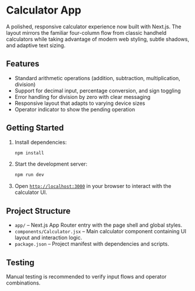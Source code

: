 # Calculator App

A polished, responsive calculator experience now built with Next.js. The layout mirrors the familiar four-column flow from classic handheld calculators while taking advantage of modern web styling, subtle shadows, and adaptive text sizing.

## Features

- Standard arithmetic operations (addition, subtraction, multiplication, division)
- Support for decimal input, percentage conversion, and sign toggling
- Error handling for division by zero with clear messaging
- Responsive layout that adapts to varying device sizes
- Operator indicator to show the pending operation

## Getting Started

1. Install dependencies:

   ```bash
   npm install
   ```

2. Start the development server:

   ```bash
   npm run dev
   ```

3. Open [`http://localhost:3000`](http://localhost:3000) in your browser to interact with the calculator UI.

## Project Structure

- `app/` – Next.js App Router entry with the page shell and global styles.
- `components/Calculator.jsx` – Main calculator component containing UI layout and interaction logic.
- `package.json` – Project manifest with dependencies and scripts.

## Testing

Manual testing is recommended to verify input flows and operator combinations.
